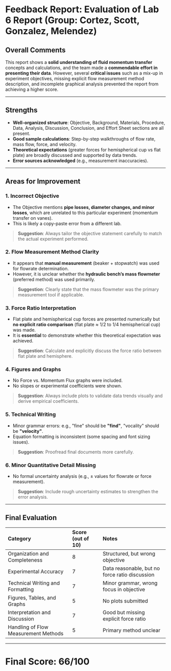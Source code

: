 
# Feedback Report: Evaluation of Lab 6 Report (Group: Cortez, Scott, Gonzalez, Melendez)

## Overall Comments

This report shows a **solid understanding of fluid momentum transfer** concepts and calculations, and the team made a **commendable effort in presenting their data**. However, several **critical issues** such as a mix-up in experiment objectives, missing explicit flow measurement method description, and incomplete graphical analysis prevented the report from achieving a higher score.

---

## Strengths

- **Well-organized structure**: Objective, Background, Materials, Procedure, Data, Analysis, Discussion, Conclusion, and Effort Sheet sections are all present.
- **Good sample calculations**: Step-by-step walkthroughs of flow rate, mass flow, force, and velocity.
- **Theoretical expectations** (greater forces for hemispherical cup vs flat plate) are broadly discussed and supported by data trends.
- **Error sources acknowledged** (e.g., measurement inaccuracies).

---

## Areas for Improvement

### 1. Incorrect Objective

- The Objective mentions **pipe losses, diameter changes, and minor losses**, which are unrelated to this particular experiment (momentum transfer on vanes).
- This is likely a copy-paste error from a different lab.

> **Suggestion**: Always tailor the objective statement carefully to match the actual experiment performed.

### 2. Flow Measurement Method Clarity

- It appears that **manual measurement** (beaker + stopwatch) was used for flowrate determination.
- However, it is unclear whether the **hydraulic bench’s mass flowmeter** (preferred method) was used primarily.

> **Suggestion**: Clearly state that the mass flowmeter was the primary measurement tool if applicable.

### 3. Force Ratio Interpretation

- Flat plate and hemispherical cup forces are presented numerically but **no explicit ratio comparison** (flat plate ≈ 1/2 to 1/4 hemispherical cup) was made.
- It is **essential** to demonstrate whether this theoretical expectation was achieved.

> **Suggestion**: Calculate and explicitly discuss the force ratio between flat plate and hemisphere.

### 4. Figures and Graphs

- No Force vs. Momentum Flux graphs were included.
- No slopes or experimental coefficients were shown.

> **Suggestion**: Always include plots to validate data trends visually and derive empirical coefficients.

### 5. Technical Writing

- Minor grammar errors: e.g., "fine" should be **"find"**, "vocality" should be **"velocity"**.
- Equation formatting is inconsistent (some spacing and font sizing issues).

> **Suggestion**: Proofread final documents more carefully.

### 6. Minor Quantitative Detail Missing

- No formal uncertainty analysis (e.g., ± values for flowrate or force measurement).

> **Suggestion**: Include rough uncertainty estimates to strengthen the error analysis.

---

## Final Evaluation

| Category                        | Score (out of 10) | Notes |
|:---------------------------------|:------------------|:------|
| Organization and Completeness   | 8                | Structured, but wrong objective |
| Experimental Accuracy           | 7                | Data reasonable, but no force ratio discussion |
| Technical Writing and Formatting | 7                | Minor grammar, wrong focus in objective |
| Figures, Tables, and Graphs      | 5                | No plots submitted |
| Interpretation and Discussion   | 7                | Good but missing explicit force ratio |
| Handling of Flow Measurement Methods | 5          | Primary method unclear |

---

# **Final Score: 66/100**
